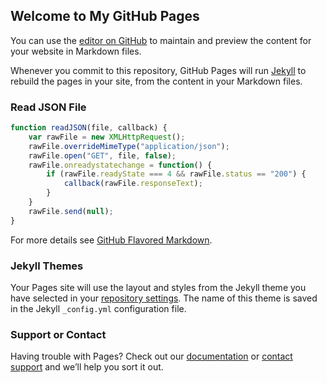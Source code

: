 ## Welcome to My GitHub Pages

You can use the [editor on GitHub](https://github.com/PyoMS/OriginP.github.io/edit/gh-pages/index.md) to maintain and preview the content for your website in Markdown files.

Whenever you commit to this repository, GitHub Pages will run [Jekyll](https://jekyllrb.com/) to rebuild the pages in your site, from the content in your Markdown files.


### Read JSON File

```javascript
function readJSON(file, callback) {  
    var rawFile = new XMLHttpRequest();
    rawFile.overrideMimeType("application/json");
    rawFile.open("GET", file, false);
    rawFile.onreadystatechange = function() {
        if (rawFile.readyState === 4 && rawFile.status == "200") {
            callback(rawFile.responseText);
        }
    }
    rawFile.send(null);
}

```

For more details see [GitHub Flavored Markdown](https://guides.github.com/features/mastering-markdown/).

### Jekyll Themes

Your Pages site will use the layout and styles from the Jekyll theme you have selected in your [repository settings](https://github.com/PyoMS/OriginP.github.io/settings/pages). The name of this theme is saved in the Jekyll `_config.yml` configuration file.

### Support or Contact

Having trouble with Pages? Check out our [documentation](https://docs.github.com/categories/github-pages-basics/) or [contact support](https://support.github.com/contact) and we’ll help you sort it out.
